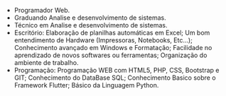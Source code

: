 - Programador Web.  
- Graduando Analise e desenvolvimento de sistemas.  
- Técnico em Analise e desenvolvimento de sistemas.  
- Escritório: Elaboração de planilhas automáticas em Excel; Um bom entendimento de Hardware (Impressoras, Notebooks, Etc...); Conhecimento avançado em Windows e Formatação; Facilidade no aprendizado de novos softwares ou ferramentas; Organização do ambiente de trabalho.  
- Programação: Programação WEB com HTML5, PHP, CSS, Bootstrap e GIT; Conhecimento do DataBase SQL; Conhecimento Basico sobre o Framework Flutter; Básico da Linguagem Python.

